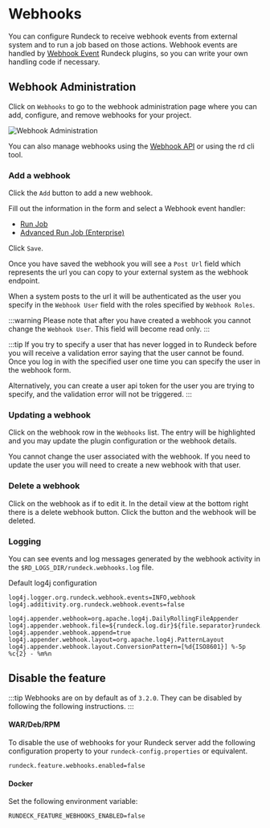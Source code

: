 # Webhooks

You can configure Rundeck to receive webhook events from external system and to run a job based on those actions.
Webhook events are handled by [Webhook Event](/developer/16-webhook-plugins.md) Rundeck plugins, so you can write your own handling code if necessary.


## Webhook Administration

Click on `Webhooks` to go to the webhook administration page where you can add, configure, and remove webhooks
for your project.

![Webhook Administration](~@assets/img/webhook-admin.png)

You can also manage webhooks using the [Webhook API](/api/rundeck-api.md#webhooks-beta) or using the rd cli tool.  

### Add a webhook

Click the `Add` button to add a new webhook.

Fill out the information in the form and select a Webhook event handler:
* [Run Job](./webhooks/run-job.md)
* [Advanced Run Job (Enterprise)](./webhooks/advanced-run-job.md)

Click `Save`.

Once you have saved the webhook you will see a `Post Url` field which represents the
url you can copy to your external system as the webhook endpoint.

When a system posts to the url it will be authenticated as the user you specify in the
`Webhook User` field with the roles specified by `Webhook Roles`.

:::warning
Please note that after you have created a webhook you cannot change the `Webhook User`. This field will become read only.
:::

:::tip
If you try to specify a user that has never logged in to Rundeck before you will receive a validation error
saying that the user cannot be found. Once you log in with the specified user one time you can specify the user
in the webhook form.

Alternatively, you can create a user api token for the user you are trying to specify, and the validation error will not be triggered.
:::

### Updating a webhook

Click on the webhook row in the `Webhooks` list. The entry will be highlighted and you
may update the plugin configuration or the webhook details.

You cannot change the user associated with the webhook. If you need to update the user you will need to create a new webhook with that user.

### Delete a webhook

Click on the webhook as if to edit it. In the detail view at the bottom right there is a delete webhook button. Click the button and the webhook will be deleted.

### Logging

You can see events and log messages generated by the webhook activity in the `$RD_LOGS_DIR/rundeck.webhooks.log` file.

Default log4j configuration

```properties
log4j.logger.org.rundeck.webhook.events=INFO,webhook
log4j.additivity.org.rundeck.webhook.events=false

log4j.appender.webhook=org.apache.log4j.DailyRollingFileAppender
log4j.appender.webhook.file=${rundeck.log.dir}${file.separator}rundeck.webhook.log
log4j.appender.webhook.append=true
log4j.appender.webhook.layout=org.apache.log4j.PatternLayout
log4j.appender.webhook.layout.ConversionPattern=[%d{ISO8601}] %-5p %c{2} - %m%n
```  

## Disable the feature
:::tip
Webhooks are on by default as of `3.2.0`. They can be disabled by following the following instructions.
:::

#### WAR/Deb/RPM
To disable the use of webhooks for your Rundeck server add the following configuration property to
your `rundeck-config.properties` or equivalent.

```properties
rundeck.feature.webhooks.enabled=false
```

#### Docker
Set the following environment variable:
```properties
RUNDECK_FEATURE_WEBHOOKS_ENABLED=false
```
